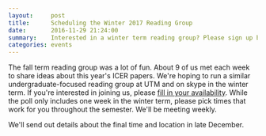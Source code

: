```yaml
---
layout:     post
title:      Scheduling the Winter 2017 Reading Group
date:       2016-11-29 21:24:00
summary:    Interested in a winter term reading group? Please sign up by December 22.
categories: events
---
```


The fall term reading group was a lot of fun. About 9 of us met each week to share ideas about this year's ICER papers.
We're hoping to run a similar undergraduate-focused reading group at UTM and on skype in the winter term. If you're interested in joining us, please [fill in your availability](http://doodle.com/poll/p626z7sfbci24br6). While the poll only includes one week in the winter term, please pick times that work for you throughout the semester. We'll be meeting weekly.

We'll send out details about the final time and location in late December.
